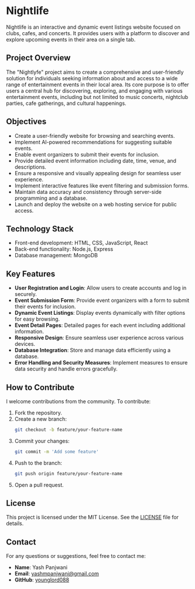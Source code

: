 # Nightlife 
Nightlife is an interactive and dynamic event listings website focused on clubs, cafes, and concerts. It provides users with a platform to discover and explore upcoming events in their area on a single tab.

## Project Overview

The "Nightlyfe" project aims to create a comprehensive and user-friendly solution for individuals seeking information about and access to a wide range of entertainment events in their local area. Its core purpose is to offer users a central hub for discovering, exploring, and engaging with various entertainment events, including but not limited to music concerts, nightclub parties, cafe gatherings, and cultural happenings.

## Objectives

- Create a user-friendly website for browsing and searching events.
- Implement AI-powered recommendations for suggesting suitable events.
- Enable event organizers to submit their events for inclusion.
- Provide detailed event information including date, time, venue, and descriptions.
- Ensure a responsive and visually appealing design for seamless user experience.
- Implement interactive features like event filtering and submission forms.
- Maintain data accuracy and consistency through server-side programming and a database.
- Launch and deploy the website on a web hosting service for public access.

## Technology Stack

- Front-end development: HTML, CSS, JavaScript, React
- Back-end functionality: Node.js, Express
- Database management: MongoDB


## Key Features

- **User Registration and Login**: Allow users to create accounts and log in securely.
- **Event Submission Form**: Provide event organizers with a form to submit their events for inclusion.
- **Dynamic Event Listings**: Display events dynamically with filter options for easy browsing.
- **Event Detail Pages**: Detailed pages for each event including additional information.
- **Responsive Design**: Ensure seamless user experience across various devices.
- **Database Integration**: Store and manage data efficiently using a database.
- **Error Handling and Security Measures**: Implement measures to ensure data security and handle errors gracefully.

## How to Contribute
I welcome contributions from the community. To contribute:

1. Fork the repository.
2. Create a new branch:
    ```bash
    git checkout -b feature/your-feature-name
    ```
3. Commit your changes:
    ```bash
    git commit -m 'Add some feature'
    ```
4. Push to the branch:
    ```bash
    git push origin feature/your-feature-name
    ```
5. Open a pull request.

## License
This project is licensed under the MIT License. See the [LICENSE](LICENSE) file for details.

## Contact
For any questions or suggestions, feel free to contact me:

- **Name**: Yash Panjwani
- **Email**: [yashmpanjwani@gmail.com](mailto:yashmpanjwani@gmail.com)
- **GitHub**: [younglord088](https://github.com/younglord088)


